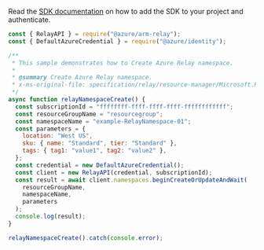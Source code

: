 Read the [SDK documentation](https://github.com/Azure/azure-sdk-for-js/blob/%40azure%2Farm-relay_3.0.1/sdk/relay/arm-relay/README.md) on how to add the SDK to your project and authenticate.

```javascript
const { RelayAPI } = require("@azure/arm-relay");
const { DefaultAzureCredential } = require("@azure/identity");

/**
 * This sample demonstrates how to Create Azure Relay namespace.
 *
 * @summary Create Azure Relay namespace.
 * x-ms-original-file: specification/relay/resource-manager/Microsoft.Relay/stable/2017-04-01/examples/NameSpaces/RelayNameSpaceCreate.json
 */
async function relayNamespaceCreate() {
  const subscriptionId = "ffffffff-ffff-ffff-ffff-ffffffffffff";
  const resourceGroupName = "resourcegroup";
  const namespaceName = "example-RelayNamespace-01";
  const parameters = {
    location: "West US",
    sku: { name: "Standard", tier: "Standard" },
    tags: { tag1: "value1", tag2: "value2" },
  };
  const credential = new DefaultAzureCredential();
  const client = new RelayAPI(credential, subscriptionId);
  const result = await client.namespaces.beginCreateOrUpdateAndWait(
    resourceGroupName,
    namespaceName,
    parameters
  );
  console.log(result);
}

relayNamespaceCreate().catch(console.error);
```
